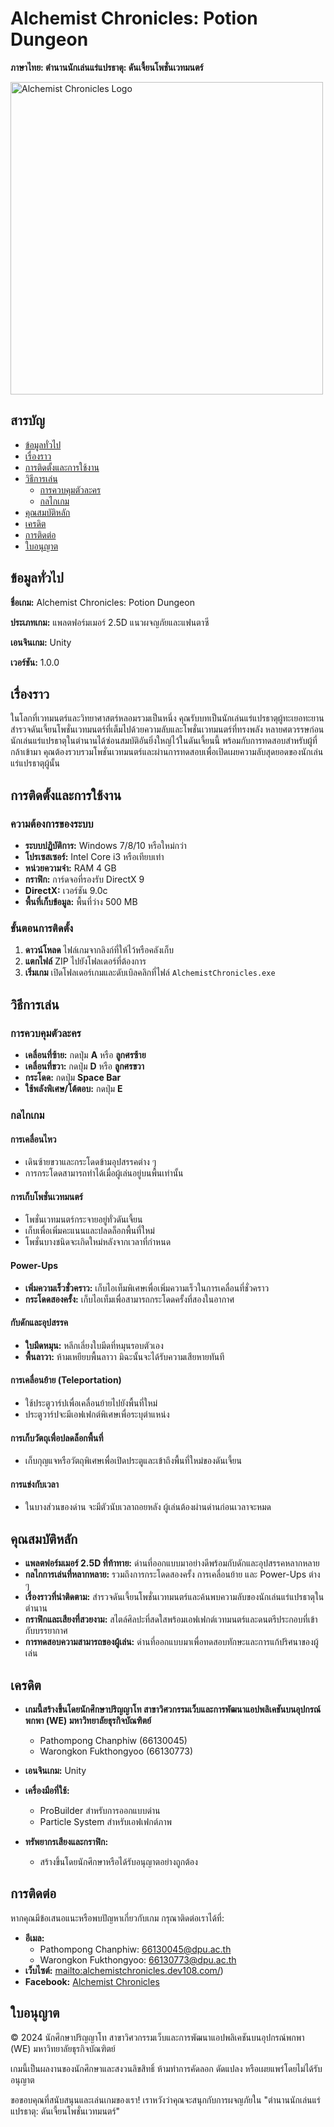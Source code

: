 # Alchemist Chronicles: Potion Dungeon
**ภาษาไทย: ตำนานนักเล่นแร่แปรธาตุ: ดันเจี้ยนโพชั่นเวทมนตร์**

<p align="left">
  <img src="[https://github.com/user-attachments/assets/951743dc-e63b-4711-9fcc-8c0c033b4ca8]" alt="Alchemist Chronicles Logo" width="500" />
</p>

## สารบัญ

- [ข้อมูลทั่วไป](#ข้อมูลทั่วไป)
- [เรื่องราว](#เรื่องราว)
- [การติดตั้งและการใช้งาน](#การติดตั้งและการใช้งาน)
- [วิธีการเล่น](#วิธีการเล่น)
  - [การควบคุมตัวละคร](#การควบคุมตัวละคร)
  - [กลไกเกม](#กลไกเกม)
- [คุณสมบัติหลัก](#คุณสมบัติหลัก)
- [เครดิต](#เครดิต)
- [การติดต่อ](#การติดต่อ)
- [ใบอนุญาต](#ใบอนุญาต)

## ข้อมูลทั่วไป

**ชื่อเกม:** Alchemist Chronicles: Potion Dungeon

**ประเภทเกม:** แพลตฟอร์มเมอร์ 2.5D แนวผจญภัยและแฟนตาซี

**เอนจินเกม:** Unity

**เวอร์ชัน:** 1.0.0

## เรื่องราว

ในโลกที่เวทมนตร์และวิทยาศาสตร์หลอมรวมเป็นหนึ่ง คุณรับบทเป็นนักเล่นแร่แปรธาตุผู้ทะเยอทะยาน สำรวจดันเจี้ยนโพชั่นเวทมนตร์ที่เต็มไปด้วยความลับและโพชั่นเวทมนตร์ที่ทรงพลัง หลายศตวรรษก่อน นักเล่นแร่แปรธาตุในตำนานได้ซ่อนสมบัติอันยิ่งใหญ่ไว้ในดันเจี้ยนนี้ พร้อมกับการทดสอบสำหรับผู้ที่กล้าเข้ามา คุณต้องรวบรวมโพชั่นเวทมนตร์และผ่านการทดสอบเพื่อเปิดเผยความลับสุดยอดของนักเล่นแร่แปรธาตุผู้นั้น

## การติดตั้งและการใช้งาน

### ความต้องการของระบบ

- **ระบบปฏิบัติการ:** Windows 7/8/10 หรือใหม่กว่า
- **โปรเซสเซอร์:** Intel Core i3 หรือเทียบเท่า
- **หน่วยความจำ:** RAM 4 GB
- **กราฟิก:** การ์ดจอที่รองรับ DirectX 9
- **DirectX:** เวอร์ชัน 9.0c
- **พื้นที่เก็บข้อมูล:** พื้นที่ว่าง 500 MB

### ขั้นตอนการติดตั้ง

1. **ดาวน์โหลด** ไฟล์เกมจากลิงก์ที่ให้ไว้หรือคลังเก็บ
2. **แตกไฟล์** ZIP ไปยังโฟลเดอร์ที่ต้องการ
3. **เริ่มเกม** เปิดโฟลเดอร์เกมและดับเบิลคลิกที่ไฟล์ `AlchemistChronicles.exe`

## วิธีการเล่น

### การควบคุมตัวละคร

- **เคลื่อนที่ซ้าย:** กดปุ่ม **A** หรือ **ลูกศรซ้าย**
- **เคลื่อนที่ขวา:** กดปุ่ม **D** หรือ **ลูกศรขวา**
- **กระโดด:** กดปุ่ม **Space Bar**
- **ใช้พลังพิเศษ/โต้ตอบ:** กดปุ่ม **E**

### กลไกเกม

#### การเคลื่อนไหว

- เดินซ้ายขวาและกระโดดข้ามอุปสรรคต่าง ๆ
- การกระโดดสามารถทำได้เมื่อผู้เล่นอยู่บนพื้นเท่านั้น

#### การเก็บโพชั่นเวทมนตร์

- โพชั่นเวทมนตร์กระจายอยู่ทั่วดันเจี้ยน
- เก็บเพื่อเพิ่มคะแนนและปลดล็อกพื้นที่ใหม่
- โพชั่นบางชนิดจะเกิดใหม่หลังจากเวลาที่กำหนด

#### Power-Ups

- **เพิ่มความเร็วชั่วคราว:** เก็บไอเท็มพิเศษเพื่อเพิ่มความเร็วในการเคลื่อนที่ชั่วคราว
- **กระโดดสองครั้ง:** เก็บไอเท็มเพื่อสามารถกระโดดครั้งที่สองในอากาศ

#### กับดักและอุปสรรค

- **ใบมีดหมุน:** หลีกเลี่ยงใบมีดที่หมุนรอบตัวเอง
- **พื้นลาวา:** ห้ามเหยียบพื้นลาวา มิฉะนั้นจะได้รับความเสียหายทันที

#### การเคลื่อนย้าย (Teleportation)

- ใช้ประตูวาร์ปเพื่อเคลื่อนย้ายไปยังพื้นที่ใหม่
- ประตูวาร์ปจะมีเอฟเฟกต์พิเศษเพื่อระบุตำแหน่ง

#### การเก็บวัตถุเพื่อปลดล็อกพื้นที่

- เก็บกุญแจหรือวัตถุพิเศษเพื่อเปิดประตูและเข้าถึงพื้นที่ใหม่ของดันเจี้ยน

#### การแข่งกับเวลา

- ในบางส่วนของด่าน จะมีตัวนับเวลาถอยหลัง ผู้เล่นต้องผ่านด่านก่อนเวลาจะหมด

## คุณสมบัติหลัก

- **แพลตฟอร์มเมอร์ 2.5D ที่ท้าทาย:** ด่านที่ออกแบบมาอย่างดีพร้อมกับดักและอุปสรรคหลากหลาย
- **กลไกการเล่นที่หลากหลาย:** รวมถึงการกระโดดสองครั้ง การเคลื่อนย้าย และ Power-Ups ต่าง ๆ
- **เรื่องราวที่น่าติดตาม:** สำรวจดันเจี้ยนโพชั่นเวทมนตร์และค้นพบความลับของนักเล่นแร่แปรธาตุในตำนาน
- **กราฟิกและเสียงที่สวยงาม:** สไตล์ศิลปะที่สดใสพร้อมเอฟเฟกต์เวทมนตร์และดนตรีประกอบที่เข้ากับบรรยากาศ
- **การทดสอบความสามารถของผู้เล่น:** ด่านที่ออกแบบมาเพื่อทดสอบทักษะและการแก้ปริศนาของผู้เล่น

## เครดิต

- **เกมนี้สร้างขึ้นโดยนักศึกษาปริญญาโท สาขาวิศวกรรมเว็บและการพัฒนาแอปพลิเคชันบนอุปกรณ์พกพา (WE) มหาวิทยาลัยธุรกิจบัณฑิตย์**

  - Pathompong Chanphiw (66130045)
  - Warongkon Fukthongyoo (66130773)

- **เอนจินเกม:** Unity
- **เครื่องมือที่ใช้:**
  - ProBuilder สำหรับการออกแบบด่าน
  - Particle System สำหรับเอฟเฟกต์ภาพ
- **ทรัพยากรเสียงและกราฟิก:**
  - สร้างขึ้นโดยนักศึกษาหรือได้รับอนุญาตอย่างถูกต้อง

## การติดต่อ

หากคุณมีข้อเสนอแนะหรือพบปัญหาเกี่ยวกับเกม กรุณาติดต่อเราได้ที่:

- **อีเมล:**
  - Pathompong Chanphiw: [66130045@dpu.ac.th](mailto:66130045@dpu.ac.th)
  - Warongkon Fukthongyoo: [66130773@dpu.ac.th](mailto:66130773@dpu.ac.th)
- **เว็บไซต์:** [mailto:alchemistchronicles.dev108.com/](https://alchemistchronicles.dev108.com/))
- **Facebook:** [Alchemist Chronicles](https://www.facebook.com/alchemistchronicles)

## ใบอนุญาต

© 2024 นักศึกษาปริญญาโท สาขาวิศวกรรมเว็บและการพัฒนาแอปพลิเคชันบนอุปกรณ์พกพา (WE) มหาวิทยาลัยธุรกิจบัณฑิตย์

เกมนี้เป็นผลงานของนักศึกษาและสงวนลิขสิทธิ์ ห้ามทำการคัดลอก ดัดแปลง หรือเผยแพร่โดยไม่ได้รับอนุญาต

ขอขอบคุณที่สนับสนุนและเล่นเกมของเรา! เราหวังว่าคุณจะสนุกกับการผจญภัยใน "ตำนานนักเล่นแร่แปรธาตุ: ดันเจี้ยนโพชั่นเวทมนตร์"
